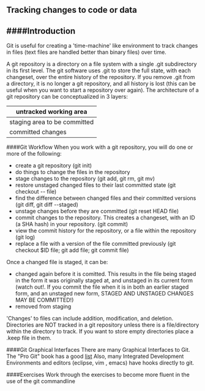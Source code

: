 Tracking changes to code or data
-

####Introduction
-
Git is useful for creating a 'time-machine' like environment to track changes in files (text files
are handled better than binary files) over time.

A git repository is a directory on a file system with a single .git subdirectory in its first level.  The git software uses .git
to store the full state, with each changeset, over the entire history of the repository.  If you remove .git from a directory,
it is no longer a git repository, and all history is lost (this can be useful when you want to start a repository over again).
The architecture of a git repository can be conceptualized in 3 layers:

| untracked working area   |
| ------------- |
| staging area to be committed      |
| committed changes      |

####Git Workflow
When you work with a git repository, you will do one or more of the following:
  + create a git repository (git init)
  + do things to change the files in the repository
  + stage changes to the repository (git add, git rm, git mv)
  + restore unstaged changed files to their last committed state (git checkout -- file)
  + find the difference between changed files and their committed versions (git diff, git diff --staged)
  + unstage changes before they are committed (git reset HEAD file)
  + commit changes to the repository. This creates a changeset, with an ID (a SHA hash) in your repository. (git commit)
  + view the commit history for the repository, or a file within the repository (git log)
  + replace a file with a version of the file committed previously (git checkout $ID file; git add file; git commit file)

Once a changed file is staged, it can be:

  + changed again before it is comitted. This results in the file being staged in the form it was originally staged at, and unstaged in its current form
  (watch out!.  If you commit the file when it is in both an earlier staged form, and an unstaged new form, STAGED AND UNSTAGED CHANGES MAY BE COMMITTED!)
  + removed from staging

'Changes' to files can include addition, modification, and deletion.
Directories are NOT tracked in a git repository unless there is a file/directory within the directory to track. If you want to store empty directories
place a .keep file in them.

####Git Graphical Interfaces
There are many Graphical Interfaces to Git.  The "Pro Git" book has a good [list](http://git-scm.com/download/gui/linux)
Also, many Integrated Development Environments and editors (eclipse, vim , emacs) have hooks directly to git.

####Exercises
Work through the exercises to become more fluent in the use of the git commandline
